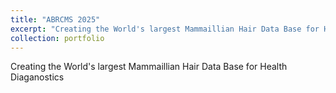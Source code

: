 ```yaml
---
title: "ABRCMS 2025"
excerpt: "Creating the World's largest Mammaillian Hair Data Base for Health Diaganostics <br/><img src='/Michael-Fasci.io/images/Fasci_Michael_ABRCMS 2024 Poster-1.png'>"
collection: portfolio
---
```


Creating the World's largest Mammaillian Hair Data Base for Health Diaganostics

